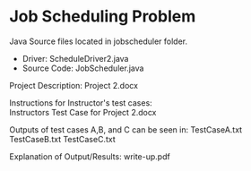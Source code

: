 # Job Scheduling Problem

Java Source files located in jobscheduler folder.
  * Driver: ScheduleDriver2.java
  * Source Code: JobScheduler.java

Project Description: 
  Project 2.docx

Instructions for Instructor's test cases:   
  Instructors Test Case for Project 2.docx

Outputs of test cases A,B, and C can be seen in: 
  TestCaseA.txt
  TestCaseB.txt
  TestCaseC.txt
  
Explanation of Output/Results:
  write-up.pdf
